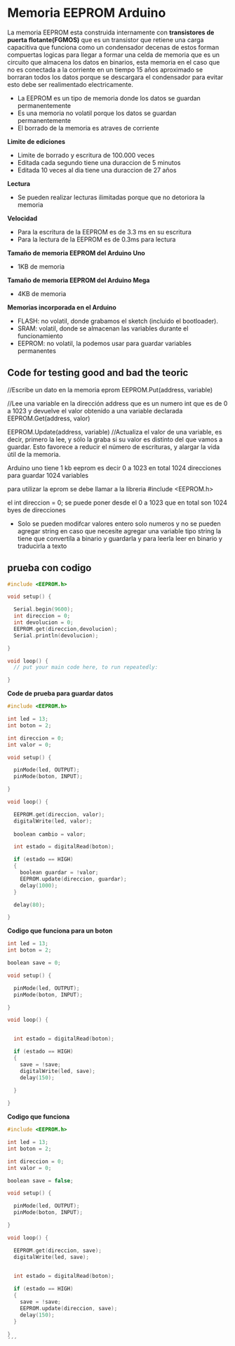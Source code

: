 # Memoria EEPROM Arduino

La memoria EEPROM esta construida internamente con **transistores de puerta flotante(FGMOS)** que es un transistor que retiene una carga capacitiva que funciona como un condensador decenas de estos forman compuertas logicas para llegar a formar una celda de memoria que es un circuito que almacena los datos en binarios, esta memoria en el caso que no es conectada a la corriente en un tiempo 15 años aproximado se borraran todos los datos porque se descargara el condensador para evitar esto debe ser realimentado electricamente.

* La EEPROM es un tipo de memoria donde los datos se guardan permanentemente
* Es una memoria no volatil porque los datos se guardan permanentemente
* El borrado de la memoria es atraves de corriente


**Limite de ediciones**
* Limite de borrado y escritura de 100.000 veces 
* Editada cada segundo tiene una duraccion de 5 minutos
* Editada 10 veces al dia tiene una duraccion de 27 años

**Lectura**
* Se pueden realizar lecturas ilimitadas porque que no detoriora la memoria

**Velocidad**
* Para la escritura de la EEPROM es de 3.3 ms en su escritura 
* Para la lectura de la EEPROM es de 0.3ms para lectura


**Tamaño de memoria EEPROM del Arduino Uno**
* 1KB de memoria

**Tamaño de memoria EEPROM del Arduino Mega**
* 4KB de memoria

**Memorias incorporada en el Arduino**
* FLASH: no volatil, donde grabamos el sketch (incluido el bootloader).
* SRAM: volatil, donde se almacenan las variables durante el funcionamiento
* EEPROM: no volatil, la podemos usar para guardar variables permanentes

## Code for testing good and bad the teoric 


//Escribe un dato en la memoria eprom
EEPROM.Put(address, variable) 

//Lee una variable en la dirección address que es un numero int que es de 0 a 1023 y devuelve el valor obtenido a una variable declarada 
EEPROM.Get(address, valor) 

EEPROM.Update(address, variable)
//Actualiza el valor de una variable, es decir, primero la lee, y sólo la graba si su valor es distinto del que vamos a guardar. Esto favorece a reducir el número de escrituras, y alargar la vida útil de la memoria.


Arduino uno tiene 1 kb eeprom es decir 0 a 1023 en total 1024 direcciones para guardar 1024 variables


para utilizar la eprom se debe llamar a la libreria #include <EEPROM.h>


el int direccion = 0; se puede poner desde el 0 a 1023 que en total son 1024 byes de direcciones

* Solo se pueden modifcar valores entero solo numeros y no se pueden agregar string en caso que necesite agregar una variable tipo string la tiene que convertila a binario y guardarla y para leerla leer en binario y traducirla a texto

## prueba con codigo

```c++
#include <EEPROM.h>

void setup() {

  Serial.begin(9600);
  int direccion = 0;
  int devolucion = 0;
  EEPROM.get(direccion,devolucion);
  Serial.println(devolucion);

}

void loop() {
  // put your main code here, to run repeatedly:

}
```

**Code de prueba para guardar datos**

```c++
#include <EEPROM.h>

int led = 13;
int boton = 2;

int direccion = 0;
int valor = 0;

void setup() {

  pinMode(led, OUTPUT);
  pinMode(boton, INPUT);

}

void loop() {

  EEPROM.get(direccion, valor);
  digitalWrite(led, valor);
  
  boolean cambio = valor;

  int estado = digitalRead(boton);

  if (estado == HIGH)
  {
    boolean guardar = !valor;
    EEPROM.update(direccion, guardar);
    delay(1000);
  }

  delay(80);

}
```


**Codigo que funciona para un boton**

```c++
int led = 13;
int boton = 2;

boolean save = 0;

void setup() {

  pinMode(led, OUTPUT);
  pinMode(boton, INPUT);

}

void loop() {


  int estado = digitalRead(boton);

  if (estado == HIGH)
  {
    save = !save;
    digitalWrite(led, save);
    delay(150);
    
  }

}
```

**Codigo que funciona**

```c++
#include <EEPROM.h>

int led = 13;
int boton = 2;

int direccion = 0;
int valor = 0;

boolean save = false;

void setup() {

  pinMode(led, OUTPUT);
  pinMode(boton, INPUT);

}

void loop() {

  EEPROM.get(direccion, save);
  digitalWrite(led, save);
  

  int estado = digitalRead(boton);

  if (estado == HIGH)
  {
    save = !save;
    EEPROM.update(direccion, save);
    delay(150);
  }

}
´´´

